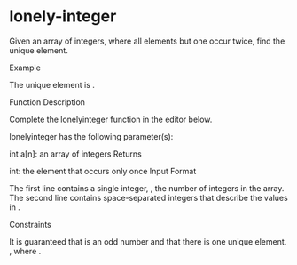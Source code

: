 # lonely-integer

Given an array of integers, where all elements but one occur twice, find the unique element.

Example

The unique element is .

Function Description

Complete the lonelyinteger function in the editor below.

lonelyinteger has the following parameter(s):

int a[n]: an array of integers
Returns

int: the element that occurs only once
Input Format

The first line contains a single integer, , the number of integers in the array.
The second line contains  space-separated integers that describe the values in .

Constraints

It is guaranteed that  is an odd number and that there is one unique element.
, where .
